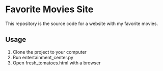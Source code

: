 # Favorite Movies Site
This repository is the source code for a website with my favorite movies.

## Usage
1. Clone the project to your computer
2. Run entertainment_center.py
3. Open fresh_tomatoes.html with a browser
